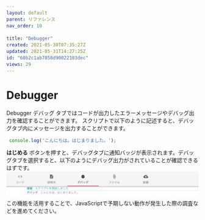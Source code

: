 ```yaml
---
layout: default
parent: リファレンス
nav_order: 10

title: "Debugger"
created: 2021-05-30T07:35:27Z
updated: 2021-05-31T14:27:25Z
id: "60b2c1ab7058d90022183dec"
views: 29
---
```


# Debugger

Debugger
デバッグ タブではコードが出力したエラーメッセージやデバッグ出力を確認することができます。
スクリプトで以下のように記述すると、デバッグタブ内にメッセージを出力することができます。

```JavaScript
 console.log('こんにちは。はじまりました。');

```
**はじめる** ボタンを押すと、デバッグタブに通知バッジが表示されます。デバッグタブを選択すると、以下のようにデバッグ出力がされていることが確認できるはずです。
![](/images/60b4737d6a4967001c1e91ba.png)
この機能を活用することで、JavaScriptで予期しない動作が発生した際の調査などを進めてください。

